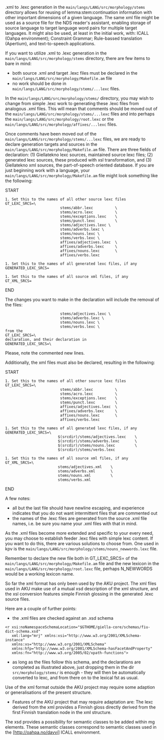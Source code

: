 .xml to .lexc generation in the `main/langs/LANG/src/morphology/stems` directory allows for reusing of lemma:stem:continuation information with other important dimensions of a given language. The same xml file might be used as a source file for the NDS reader's assistant, enabling storage of source language to target language word pairs for multiple target languages. It might also be used, at least in the initial work, with: ICALL (Oahpa environment); Constraint Grammar; Rule-bassed translation (Apertium), and text-to-speech applications.

If you want to utilize .xml to .lexc generation in the `main/langs/LANG/src/morphology/stems` directory, there are few items to bare in mind:

* both source .xml and target .lexc files must be declared in the `main/langs/LANG/src/morphology/Makefile.am` file
* no work should be done in `main/langs/LANG/src/morphology/stems/...lexc` files.

In the `main/langs/LANG/src/morphology/stems/` directory, you may wish to change from simple .lexc work to generating these .lexc files from analogous .xml files. This will mean that comments should be moved out of the `main/langs/LANG/src/morphology/stems/...lexc` files and into perhaps the `main/langs/LANG/src/morphology/root.lexc` or the `main/langs/LANG/src/morphology/affixes/...lexc` files.

Once comments have been moved out of the `main/langs/LANG/src/morphology/stems/...lexc` files, we are ready to declare generation targets and sources in the
 `main/langs/LANG/src/morphology/Makefile.am` file.  There are three fields of declaration:  (1) Giellatekno lexc sources, maintained source lexc files;
 (2) generated lexc sources, these produced with xsl transformation, and (3) Giellatekno xml sources, the part-of-speech oriented database. If you are just beginning work with a language, your `main/langs/LANG/src/morphology/Makefile.am` file might look something like the following:

START

```
1. Set this to the names of all other source lexc files
GT_LEXC_SRCS=\
                         stems/abbr.lexc          \
                         stems/acro.lexc          \
                         stems/exceptions.lexc    \
                         stems/punct.lexc         \
                         stems/adjectives.lexc \
                         stems/adverbs.lexc \
                         stems/nouns.lexc \
                         stems/verbs.lexc \
                         affixes/adjectives.lexc  \
                         affixes/adverbs.lexc     \
                         affixes/nouns.lexc       \
                         affixes/verbs.lexc

1. Set this to the names of all generated lexc files, if any
GENERATED_LEXC_SRCS=

1. Set this to the names of all source xml files, if any
GT_XML_SRCS=
```

END

The changes you want to make in the declaration will include the removal of the files:

```
                         stems/adjectives.lexc \
                         stems/adverbs.lexc \
                         stems/nouns.lexc \
                         stems/verbs.lexc \
from the
GT_LEXC_SRCS=\
declaration, and their declaration in
GENERATED_LEXC_SRCS=\
```

Please, note the commented new lines.

Additionally, the xml files must also be declared, resulting in the following:

START

```
1. Set this to the names of all other source lexc files
GT_LEXC_SRCS=\
                         stems/abbr.lexc          \
                         stems/acro.lexc          \
                         stems/exceptions.lexc    \
                         stems/punct.lexc         \
                         affixes/adjectives.lexc  \
                         affixes/adverbs.lexc     \
                         affixes/nouns.lexc       \
                         affixes/verbs.lexc

1. Set this to the names of all generated lexc files, if any
GENERATED_LEXC_SRCS=\
                        $(srcdir)/stems/adjectives.lexc    \
                        $(srcdir)/stems/adverbs.lexc       \
                        $(srcdir)/stems/nouns.lexc         \
                        $(srcdir)/stems/verbs.lexc

1. Set this to the names of all source xml files, if any
GT_XML_SRCS=\
                        stems/adjectives.xml    \
                        stems/adverbs.xml       \
                        stems/nouns.xml         \
                        stems/verbs.xml

```

END

A few notes:

* all but the last file should have newline escaping, and experience indicates that you do not want intermittent files that are commented out
* the names of the .lexc files are generated from the source .xml file names, i.e. be sure you name your .xml files with that in mind.

As the .xml files become more extended and specific to your every need, you may choose to establish feeder .lexc files with simple lexc content.  If you want to do this, there are various solutions to choose from. One used in kpv is the `main/langs/LANG/src/morphology/stems/nouns_newwords.lexc` file.

Remember to declare the new file both in GT_LEXC_SRCS= of the `main/langs/LANG/src/morphology/Makefile.am` file and the new lexicon in the `main/langs/LANG/src/morphology/root.lexc` file, perhaps N_NEWWORDS would be a working lexicon name.

So far the xml format has only been used by the AKU project. The xml files used in AKU make use of a mutual xsd description of the xml structure, and the xsl conversion features simple Finnish glossing in the generated .lexc source files.

Here are a couple of further points:

* the .xml files are checked against an .xsd schema

```
<r xsi:noNamespaceSchemaLocation="$GTHOME/giella-core/schemas/fiu-dict-schema.xsd"
   xml:lang="mrj" xmlns:xsi="http://www.w3.org/2001/XMLSchema-instance"
   xmlns:xs="http://www.w3.org/2001/XMLSchema"
   xmlns:hfp="http://www.w3.org/2001/XMLSchema-hasFacetAndProperty"
   xmlns:fn="http://www.w3.org/2005/02/xpath-functions">
```

* as long as the files follow this schema, and the declarations are completed as illustrated above, just dropping them in the dir
  `src/morphology/stems/` is enough - they will then be automatically
  converted to lexc, and from there on to the lexical fst as usual.

Use of the xml format outside the AKU project may require some
adaption or generalisations of the present structure.

* Features of the AKU project that may require adaptation are:
  The lexc derived from the xml provides a Finnish gloss directly derived
  from the first Finnish translation node in the xml structure.

The xsd provides a possibility for semantic classes to be added within
mg elements. These semantic classes correspond to semantic classes used in
the [http://oahpa.no/davvi] ICALL environment.
